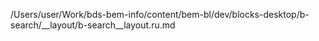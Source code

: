 /Users/user/Work/bds-bem-info/content/bem-bl/dev/blocks-desktop/b-search/__layout/b-search__layout.ru.md